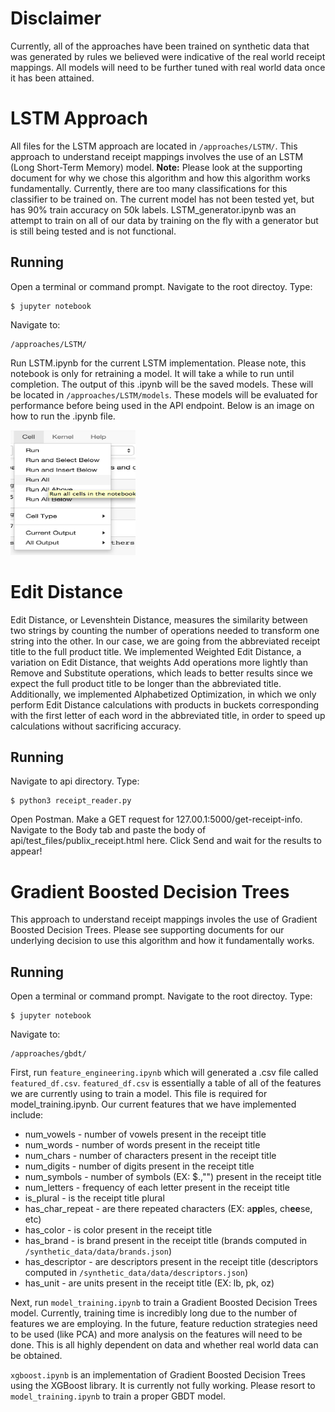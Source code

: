# Disclaimer

Currently, all of the approaches have been trained on synthetic data that was generated by rules we believed were indicative of the real world receipt mappings. All models will need to be further tuned with real world data once it has been attained.

# LSTM Approach

All files for the LSTM approach are located in `/approaches/LSTM/`. This approach to understand receipt mappings involves the use of an LSTM (Long Short-Term Memory) model. **Note:** Please look at the supporting document for why we chose this algorithm and how this algorithm works fundamentally. Currently, there are too many classifications for this classifier to be trained on. The current model has not been tested yet, but has 90% train accuracy on 50k labels. LSTM_generator.ipynb was an attempt to train on all of our data by training on the fly with a generator but is still being tested and is not functional. 

## Running

Open a terminal or command prompt. Navigate to the root directoy. Type:
```
$ jupyter notebook
```
Navigate to:
```
/approaches/LSTM/
```
Run LSTM.ipynb for the current LSTM implementation. Please note, this notebook is only for retraining a model. It will take a while to run until completion. The output of this .ipynb will be the saved models. These will be located in `/approaches/LSTM/models`. These models will be evaluated for performance before being used in the API endpoint. Below is an image on how to run the .ipynb file.  




<img src="../imgs/run_all.png" width="200" height="200">





# Edit Distance

Edit Distance, or Levenshtein Distance, measures the similarity between two strings by counting the number of operations needed to transform one string into the other. In our case, we are going from the abbreviated receipt title to the full product title. We implemented Weighted Edit Distance, a variation on Edit Distance, that weights Add operations more lightly than Remove and Substitute operations, which leads to better results since we expect the full product title to be longer than the abbreviated title. Additionally, we implemented Alphabetized Optimization, in which we only perform Edit Distance calculations with products in buckets corresponding with the first letter of each word in the abbreviated title, in order to speed up calculations without sacrificing accuracy.  


## Running

Navigate to api directory. Type:
```
$ python3 receipt_reader.py
```
Open Postman.
Make a GET request for 127.00.1:5000/get-receipt-info.
Navigate to the Body tab and paste the body of api/test_files/publix_receipt.html here.
Click Send and wait for the results to appear!

# Gradient Boosted Decision Trees

This approach to understand receipt mappings involes the use of Gradient Boosted Decision Trees. Please see supporting documents for our underlying decision to use this algorithm and how it fundamentally works. 

## Running

Open a terminal or command prompt. Navigate to the root directoy. Type:
```
$ jupyter notebook
```
Navigate to:
```
/approaches/gbdt/
```
First, run `feature_engineering.ipynb` which will generated a .csv file called `featured_df.csv`. `featured_df.csv` is essentially a table of all of the features we are currently using to train a model. This file is required for model_training.ipynb. Our current features that we have implemented include:
* num_vowels - number of vowels present in the receipt title
* num_words - number of words present in the receipt title
* num_chars - number of characters present in the receipt title
* num_digits - number of digits present in the receipt title
* num_symbols - number of symbols (EX: $.,"") present in the receipt title
* num_letters - frequency of each letter present in the receipt title
* is_plural - is the receipt title plural
* has_char_repeat - are there repeated characters (EX: a**pp**les, ch**ee**se, etc)
* has_color - is color present in the receipt title
* has_brand - is brand present in the receipt title (brands computed in `/synthetic_data/data/brands.json`)
* has_descriptor - are descriptors present in the receipt title (descriptors computed in `/synthetic_data/data/descriptors.json`)
* has_unit - are units present in the receipt title (EX: lb, pk, oz)

Next, run `model_training.ipynb` to train a Gradient Boosted Decision Trees model. Currently, training time is incredibly long due to the number of features we are employing. In the future, feature reduction strategies need to be used (like PCA) and more analysis on the features will need to be done. This is all highly dependent on data and whether real world data can be obtained. 

`xgboost.ipynb` is an implementation of Gradient Boosted Decision Trees using the XGBoost library. It is currently not fully working. Please resort to `model_training.ipynb` to train a proper GBDT model. 
